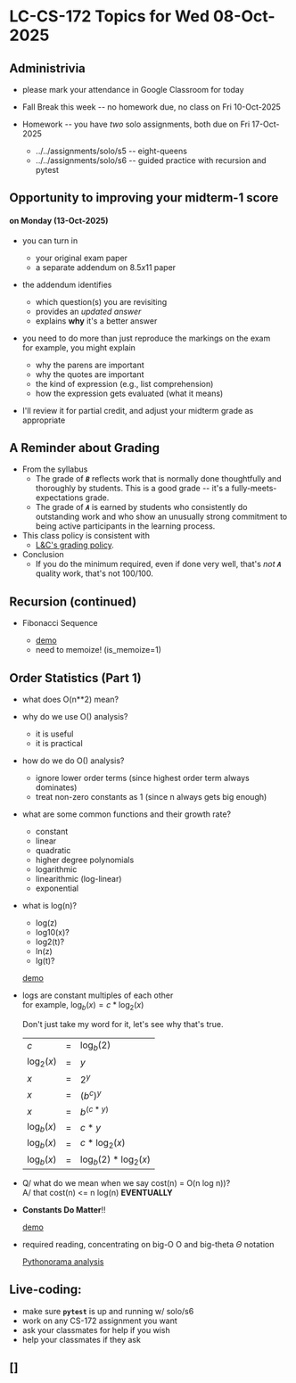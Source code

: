 # LC-CS-172 Topics for Wed 08-Oct-2025

## Administrivia

* please mark your attendance in Google Classroom for today

* Fall Break this week -- no homework due, no class on Fri 10-Oct-2025

* Homework -- you have *two* solo assignments, both due on Fri 17-Oct-2025
  - ../../assignments/solo/s5 -- eight-queens
  - ../../assignments/solo/s6 -- guided practice with recursion and pytest

## Opportunity to improving your midterm-1 score
  
#### on Monday (13-Oct-2025)
* you can turn in 
  - your original exam paper
  - a separate addendum on $8.5 x 11$ paper

* the addendum identifies
  - which question(s) you are revisiting
  - provides an *updated answer*
  - explains **why** it's a better answer

* you need to do more than just reproduce the markings on the exam  
  for example, you might explain
  - why the parens are important
  - why the quotes are important
  - the kind of expression (e.g., list comprehension)
  - how the expression gets evaluated (what it means)

* I'll review it for partial credit, and adjust your midterm grade as
  appropriate
 
## A Reminder about Grading

* From the syllabus
  - The grade of ***`B`*** reflects work that is normally done thoughtfully
	and thoroughly by students.  This is a good grade -- it's a
	fully-meets-expectations grade.
  - The grade of ***`A`*** is earned by students who consistently do
	outstanding work and who show an unusually strong commitment to
	being active participants in the learning process.
* This class policy is consistent with
  - [L&C's grading policy](https://docs.lclark.edu/undergraduate/policiesprocedures/grading/).
* Conclusion
  - If you do the minimum required, even if done very well, that's *not **`A`***
 	quality work, that's not 100/100.

## Recursion (continued)

* Fibonacci Sequence

  - [demo](demo_fibonacci.py)
  - need to memoize! (is_memoize=1)

## Order Statistics (Part 1)

* what does O(n**2) mean?
* why do we use O() analysis?
  - it is useful
  - it is practical
* how do we do O() analysis?
  - ignore lower order terms	(since highest order term always dominates)
  - treat non-zero constants as 1 (since n always gets big enough)

* what are some common functions and their growth rate?
  - constant
  - linear
  - quadratic
  - higher degree polynomials
  - logarithmic
  - linearithmic (log-linear)
  - exponential

* what is log(n)?
  - log(z)
  - log10(x)?
  - log2(t)?
  - ln(z)
  - lg(t)?

  [demo](demo_curves.py)
  
* logs are constant multiples of each other  
  for example, $\log_b(x)= c * \log_2(x)$  

  Don't just take my word for it, let's see why that's true.
  
  <!-- math in GFM markdown is a pain in the ass, -->
  <!--     as it differs from my local GFM support via pandoc -->
  <!-- on samson renders with MathML class="math T" -->
  <!--     w/ $: inline $$: display -->
  <!-- NB: the dollar signs have to be *tight* against the text!!! -->

	| 				|		|						|
	| ----			| :---:	| ----					|
	| $c$ 			| = 	| $\log_b(2)$  			|
	| $\log_2(x)$ 	| = 	| $y$  					|
	| $x$ 			| = 	| $2^y$  				|
	| $x$ 			| = 	| $(b^c)^y$  			|
	| $x$ 			| = 	| $b^{(c*y)}$  			|
	| $\log_b(x)$ 	| = 	| $c*y$  				|
	| $\log_b(x)$ 	| = 	| $c*\log_2(x)$  		|
	| $\log_b(x)$ 	| = 	| $\log_b(2)*\log_2(x)$	|
  
* Q/ what do we mean when we say cost(n) = O(n log n))?  
  A/ that cost(n) <= n log(n) **EVENTUALLY**

* **Constants Do Matter**!!

  [demo](demo_curves.py)

* required reading, concentrating on big-O $\text{O}$ and big-theta $\Theta$ notation

  [Pythonorama analysis](https://github.com/alainkaegi/pythonorama/blob/main/algorithms/analysis.md)

## Live-coding:

* make sure **`pytest`** is up and running w/ solo/s6
* work on any CS-172 assignment you want
* ask your classmates for help if you wish
* help your classmates if they ask

## []
